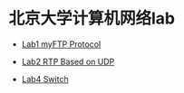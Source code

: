 # 北京大学计算机网络lab

- [Lab1 myFTP Protocol](/lab1-myftp/README.md)

- [Lab2 RTP Based on UDP](/lab2-rtp/README.md)

- [Lab4 Switch](/lab4-switch/README.md)
